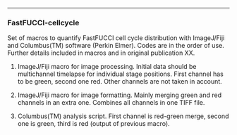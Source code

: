 
-------------------------------------------------------------------------------
### **FastFUCCI-cellcycle**
Set of macros to quantify FastFUCCI cell cycle distribution with ImageJ/Fiji and Columbus(TM) software (Perkin Elmer).
Codes are in the order of use. Further details included in macros and in original publication XX.

1. ImageJ/Fiji macro for image processing. Initial data should be multichannel timelapse for individual stage positions. First channel has to be green, second one red. Other channels are not taken in account.

2. ImageJ/Fiji macro for image formatting. Mainly merging green and red channels in an extra one. Combines all channels in one TIFF file.

3. Columbus(TM) analysis script. First channel is red-green merge, second one is green, third is red (output of previous macro). 
